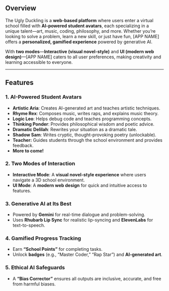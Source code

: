 ## **Overview**  
The Ugly Duckling is a **web-based platform** where users enter a virtual school filled with **AI-powered student avatars**, each specializing in a unique talent—art, music, coding, philosophy, and more. Whether you’re looking to solve a problem, learn a new skill, or just have fun, [APP NAME] offers a **personalized, gamified experience** powered by generative AI.  

With **two modes**—**Interactive (visual novel-style)** and **UI (modern web design)**—[APP NAME] caters to all user preferences, making creativity and learning accessible to everyone.  

---

## **Features**  

### **1. AI-Powered Student Avatars**  
- **Artistic Aria**: Creates AI-generated art and teaches artistic techniques.  
- **Rhyme Rex**: Composes music, writes raps, and explains music theory.  
- **Logic Leo**: Helps debug code and teaches programming concepts.  
- **Thinking Ponder**: Provides philosophical wisdom and poetic advice.  
- **Dramatic Delilah**: Rewrites your situation as a dramatic tale.  
- **Shadow Sam**: Writes cryptic, thought-provoking poetry (unlockable).  
- **Teacher:** Guides students through the school environment and provides feedback.
- **More to come!**

### **2. Two Modes of Interaction**  
- **Interactive Mode**: A **visual novel-style experience** where users navigate a 3D school environment.  
- **UI Mode**: A **modern web design** for quick and intuitive access to features.  

### **3. Generative AI at Its Best**  
- Powered by **Gemini** for real-time dialogue and problem-solving.  
- Uses **Rhubarb Lip Sync** for realistic lip-syncing and **ElevenLabs** for text-to-speech.  

### **4. Gamified Progress Tracking**  
- Earn **“School Points”** for completing tasks.  
- Unlock **badges** (e.g., “Master Coder,” “Rap Star”) and **AI-generated art**.  

### **5. Ethical AI Safeguards**  
- A **“Bias Corrector”** ensures all outputs are inclusive, accurate, and free from harmful biases.  